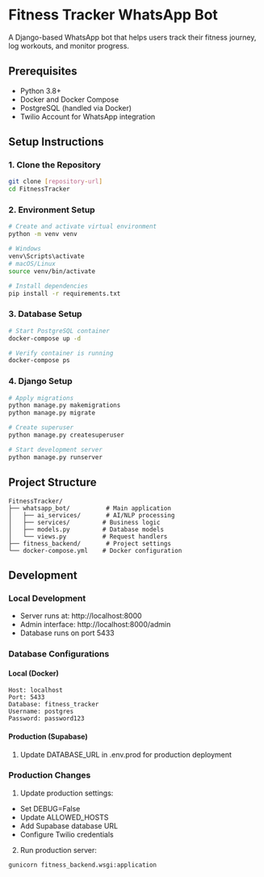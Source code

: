 # Fitness Tracker WhatsApp Bot

A Django-based WhatsApp bot that helps users track their fitness journey, log workouts, and monitor progress.

## Prerequisites

- Python 3.8+
- Docker and Docker Compose
- PostgreSQL (handled via Docker)
- Twilio Account for WhatsApp integration

## Setup Instructions

### 1. Clone the Repository
```bash
git clone [repository-url]
cd FitnessTracker
```

### 2. Environment Setup
```bash
# Create and activate virtual environment
python -m venv venv

# Windows
venv\Scripts\activate
# macOS/Linux
source venv/bin/activate

# Install dependencies
pip install -r requirements.txt
```


### 3. Database Setup
```bash
# Start PostgreSQL container
docker-compose up -d

# Verify container is running
docker-compose ps
```

### 4. Django Setup
```bash
# Apply migrations
python manage.py makemigrations
python manage.py migrate

# Create superuser
python manage.py createsuperuser

# Start development server
python manage.py runserver
```

## Project Structure

```
FitnessTracker/
├── whatsapp_bot/          # Main application
│   ├── ai_services/       # AI/NLP processing
│   ├── services/         # Business logic
│   ├── models.py         # Database models
│   └── views.py          # Request handlers
├── fitness_backend/       # Project settings
└── docker-compose.yml    # Docker configuration
```



## Development

### Local Development
- Server runs at: http://localhost:8000
- Admin interface: http://localhost:8000/admin
- Database runs on port 5433

### Database Configurations

#### Local (Docker)
```
Host: localhost
Port: 5433
Database: fitness_tracker
Username: postgres
Password: password123
```

#### Production (Supabase)
1. Update DATABASE_URL in .env.prod for production deployment



### Production Changes
1. Update production settings:
- Set DEBUG=False
- Update ALLOWED_HOSTS
- Add Supabase database URL
- Configure Twilio credentials

2. Run production server:
```bash
gunicorn fitness_backend.wsgi:application
```
